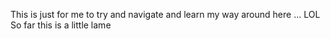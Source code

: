 This is just for me to try and navigate and learn my way around here ... LOL
So far this is a little lame
